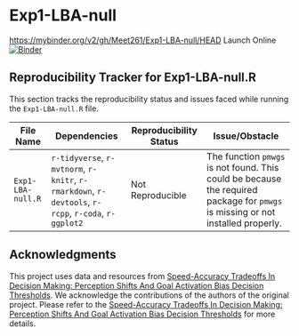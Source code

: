 # Exp1-LBA-null
https://mybinder.org/v2/gh/Meet261/Exp1-LBA-null/HEAD
Launch Online [![Binder](https://mybinder.org/badge_logo.svg)](https://notebooks.gesis.org/binder/v2/gh/Meet261/Exp1-LBA-null/HEAD)

## Reproducibility Tracker for Exp1-LBA-null.R

This section tracks the reproducibility status and issues faced while running the `Exp1-LBA-null.R` file.

| **File Name**                   | **Dependencies**                                                | **Reproducibility Status** | **Issue/Obstacle**                                                                                                                                                            |
|---------------------------------|-----------------------------------------------------------------|----------------------------|--------------------------------------------------------------------------------------------------------------------------------------------------------------------------------|
| `Exp1-LBA-null.R`               | `r-tidyverse`, `r-mvtnorm`, `r-knitr`, `r-rmarkdown`, `r-devtools`, `r-rcpp`, `r-coda`, `r-ggplot2` | Not Reproducible            | The function `pmwgs` is not found. This could be because the required package for `pmwgs` is missing or not installed properly. |

## Acknowledgments

This project uses data and resources from [Speed-Accuracy Tradeoffs In Decision Making: Perception Shifts And Goal Activation Bias Decision Thresholds](https://osf.io/wbyj7/). We acknowledge the contributions of the authors of the original project. Please refer to the [Speed-Accuracy Tradeoffs In Decision Making: Perception Shifts And Goal Activation Bias Decision Thresholds](https://osf.io/wbyj7/) for more details.
